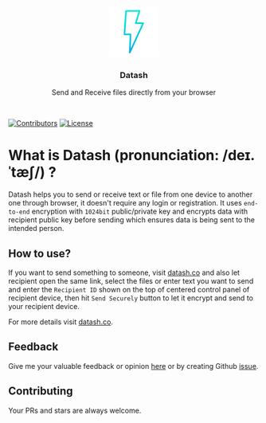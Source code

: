 <h3 align="center">
    <a href="https://datash.roulabs.com/">
        <img height="100" src="https://raw.githubusercontent.com/datash/datash/master/logo.png" alt="logo" title="Datash">
    </a>
</h1>
<h3 align="center">
Datash
</h3>
<p align="center">
Send and Receive files directly from your browser
</p>
<br>

[![Contributors](https://img.shields.io/github/contributors/datash/datash.svg)](https://github.com/datash/datash/graphs/contributors)
[![License](https://img.shields.io/github/license/datash/datash.svg)](https://github.com/datash/datash/blob/master/LICENSE)

# What is Datash (pronunciation: /deɪ.ˈtæʃ/) ?

Datash helps you to send or receive text or file from one device to another one through browser, it doesn't require any login or registration. It uses `end-to-end` encryption with `1024bit` public/private key and encrypts data with recipient public key before sending which ensures data is being sent to the intended person.

## How to use?

If you want to send something to someone, visit [datash.co](https://datash.roulabs.com/) and also let recipient open the same link, select the files or enter text you want to send and enter the `Recipient ID` shown on the top of centered control panel of recipient device, then hit `Send Securely` button to let it encrypt and send to your recipient device.

For more details visit [datash.co](https://datash.roulabs.com/about).

## Feedback

Give me your valuable feedback or opinion [here](https://datash.roulabs.com/feedback) or by creating Github [issue](https://github.com/datash/datash/issues/new).

## Contributing

Your PRs and stars are always welcome.
